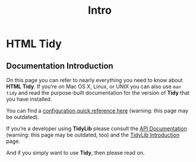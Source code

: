 ﻿---
title:    "Intro"
bg:       "#A0CCDA"
color:    black    
style:    left
fa-icon:
---

# HTML Tidy

## Documentation Introduction

On this page you can refer to nearly everything you need to know about **HTML
Tidy**. If you’re on Mac OS X, Linux, or UNIX you can also use `man tidy` and
read the purpose-built documentation for the version of **Tidy** that you have
installed.

You can find a [configuration quick reference here][1] (warning: this page may
be outdated).

If you’re a developer using **TidyLib** please consult the
[API Documentation][2] (warning: this page may be outdated, too) and the
[TidyLib Introduction][3] page.

And if you simply want to use **Tidy**, then please read on.

 [1]: /tidy-html5/quickref.html
 [2]: /tidy-html5/tidylib_api/
 [3]: ../developer/
